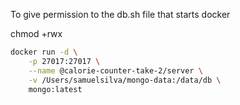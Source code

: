 To give permission to the db.sh file that starts docker

chmod +rwx

```bash
docker run -d \
    -p 27017:27017 \
    --name @calorie-counter-take-2/server \
    -v /Users/samuelsilva/mongo-data:/data/db \
    mongo:latest
```
